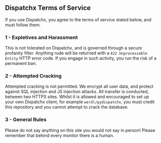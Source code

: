 ## Dispatchx Terms of Service
If you use Dispatchx, you agree to the terms of service stated below, and must follow them.
### 1 - Expletives and Harassment
This is not tolerated on Dispatchx, and is governed through a secure profanity filter. Anything rude will be returned with a `422 Unprocessable Entity` HTTP error code. If you engage in such activity, you run the risk of a permanent ban.
### 2 - Attempted Cracking
Attempted cracking is not permitted. We encrypt all user data, and protect against SQL injection and JS injection attacks. All transfer is conducted, between two HTTPS sites. Whilst it is allowed and encouraged to set up your own Dispatchx client, for example `werdl/pydispatchx`, you must credit this repository and you cannot attempt to crack the database.
### 3 - General Rules
Please do not say anything on this site you would not say in person! Please remember that behind every monitor there is a human.
